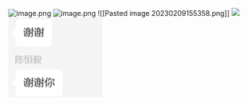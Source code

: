 ![image.png](https://raw.githubusercontent.com/zzifer/StudyNote_sgg/master/attachments/20230209153931.png)
![image.png](https://raw.githubusercontent.com/zzifer/StudyNote_sgg/master/attachments/20230209153943.png)
![[Pasted image 20230209155358.png]]
![](Pasted%20image%2020230209155631.png)
![](attachments/Pasted%20image%2020230209155756.png)